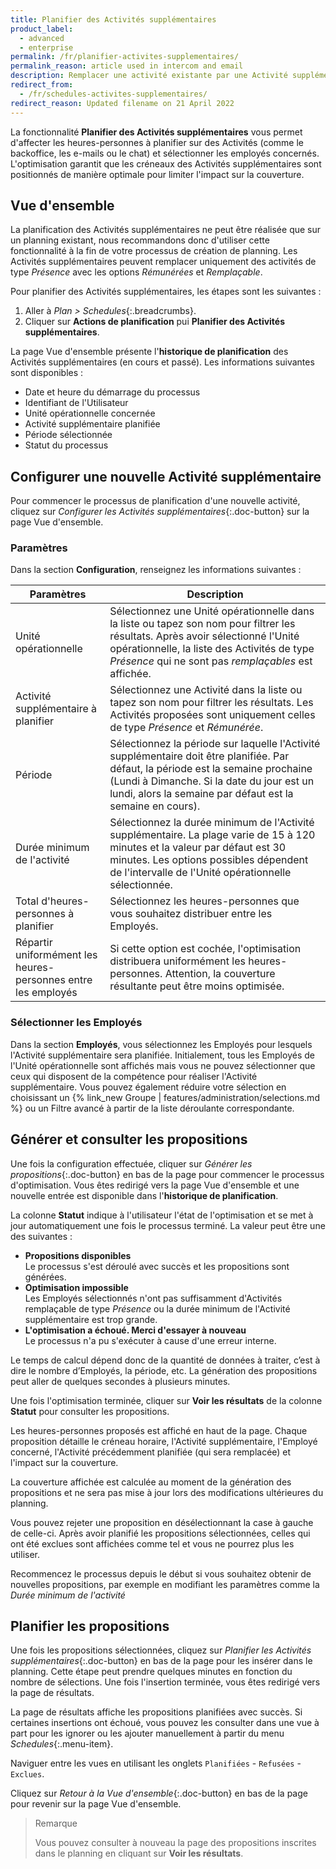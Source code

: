 ```yaml
---
title: Planifier des Activités supplémentaires
product_label:
  - advanced
  - enterprise
permalink: /fr/planifier-activites-supplementaires/
permalink_reason: article used in intercom and email
description: Remplacer une activité existante par une Activité supplémentaire comme le back-office, l'e-mail ou le chat.
redirect_from:
  - /fr/schedules-activites-supplementaires/
redirect_reason: Updated filename on 21 April 2022
---
```


La fonctionnalité **Planifier des Activités supplémentaires** vous permet d'affecter les heures-personnes à planifier sur des Activités (comme le backoffice, les e-mails ou le chat) et sélectionner les employés concernés.
L'optimisation garantit que les créneaux des Activités supplémentaires sont positionnés de manière optimale pour limiter l'impact sur la couverture.

## Vue d'ensemble

La planification des Activités supplémentaires ne peut être réalisée que sur un planning existant, nous recommandons donc d'utiliser cette fonctionnalité à la fin de votre processus de création de planning. Les Activités supplémentaires peuvent remplacer uniquement des activités de type _Présence_ avec les options _Rémunérées_ et _Remplaçable_.

Pour planifier des Activités supplémentaires, les étapes sont les suivantes :

1. Aller à _Plan > Schedules_{:.breadcrumbs}.
2. Cliquer sur **Actions de planification** pui **Planifier des Activités supplémentaires**.

La page Vue d'ensemble présente l'**historique de planification** des Activités supplémentaires (en cours et passé). Les informations suivantes sont disponibles :

- Date et heure du démarrage du processus
- Identifiant de l'Utilisateur
- Unité opérationnelle concernée
- Activité supplémentaire planifiée
- Période sélectionnée
- Statut du processus

## Configurer une nouvelle Activité supplémentaire

Pour commencer le processus de planification d'une nouvelle activité, cliquez sur _Configurer les Activités supplémentaires_{:.doc-button} sur la page Vue d'ensemble.

### Paramètres

Dans la section **Configuration**, renseignez les informations suivantes :

<style>
table th:first-of-type {
    width: 30%;
}
table th:nth-of-type(2) {
    width: 70%;
}
</style>

| Paramètres                                               | Description                                                                                                                                                                                                                                   |
| -------------------------------------------------------- | --------------------------------------------------------------------------------------------------------------------------------------------------------------------------------------------------------------------------------------------- |
| Unité opérationnelle                                     | Sélectionnez une Unité opérationnelle dans la liste ou tapez son nom pour filtrer les résultats. Après avoir sélectionné l'Unité opérationnelle, la liste des Activités de type _Présence_ qui ne sont pas _remplaçables_ est affichée.       |
| Activité supplémentaire à planifier                      | Sélectionnez une Activité dans la liste ou tapez son nom pour filtrer les résultats. Les Activités proposées sont uniquement celles de type _Présence_ et _Rémunérée_.                                                                        |
| Période                                                  | Sélectionnez la période sur laquelle l'Activité supplémentaire doit être planifiée. Par défaut, la période est la semaine prochaine (Lundi à Dimanche. Si la date du jour est un lundi, alors la semaine par défaut est la semaine en cours). |
| Durée minimum de l'activité                              | Sélectionnez la durée minimum de l'Activité supplémentaire. La plage varie de 15 à 120 minutes et la valeur par défaut est 30 minutes. Les options possibles dépendent de l'intervalle de l'Unité opérationnelle sélectionnée.                |
| Total d'heures-personnes à planifier                               | Sélectionnez les heures-personnes que vous souhaitez distribuer entre les Employés.                                                                                                                                                             |
| Répartir uniformément les heures-personnes entre les employés | Si cette option est cochée, l'optimisation distribuera uniformément les heures-personnes. Attention, la couverture résultante peut être moins optimisée.                                                                                        |

### Sélectionner les Employés

Dans la section **Employés**, vous sélectionnez les Employés pour lesquels l'Activité supplémentaire sera planifiée. Initialement, tous les Employés de l'Unité opérationnelle sont affichés mais vous ne pouvez sélectionner que ceux qui disposent de la compétence pour réaliser l'Activité supplémentaire. Vous pouvez également réduire votre sélection en choisissant un {% link_new Groupe | features/administration/selections.md %} ou un Filtre avancé à partir de la liste déroulante correspondante.

<!-- add settings screenshot-->

## Générer et consulter les propositions

Une fois la configuration effectuée, cliquer sur _Générer les propositions_{:.doc-button} en bas de la page pour commencer le processus d'optimisation. Vous êtes redirigé vers la page Vue d'ensemble et une nouvelle entrée est disponible dans l'**historique de planification**.

La colonne **Statut** indique à l'utilisateur l'état de l'optimisation et se met à jour automatiquement une fois le processus terminé. La valeur peut être une des suivantes :

- **Propositions disponibles**<br>
  Le processus s'est déroulé avec succès et les propositions sont générées.
- **Optimisation impossible**<br>
  Les Employés sélectionnés n'ont pas suffisamment d'Activités remplaçable de type _Présence_ ou la durée minimum de l'Activité supplémentaire est trop grande.
- **L'optimisation a échoué. Merci d'essayer à nouveau**<br>
  Le processus n'a pu s'exécuter à cause d'une erreur interne.

Le temps de calcul dépend donc de la quantité de données à traiter, c’est à dire le nombre d’Employés, la période, etc. La génération des propositions peut aller de quelques secondes à plusieurs minutes.

Une fois l'optimisation terminée, cliquer sur **Voir les résultats** de la colonne **Statut** pour consulter les propositions.

Les heures-personnes proposés est affiché en haut de la page. Chaque proposition détaille le créneau horaire, l'Activité supplémentaire, l'Employé concerné, l'Activité précédemment planifiée (qui sera remplacée) et l'impact sur la couverture.

La couverture affichée est calculée au moment de la génération des propositions et ne sera pas mise à jour lors des modifications ultérieures du planning.

Vous pouvez rejeter une proposition en désélectionnant la case à gauche de celle-ci. Après avoir planifié les propositions sélectionnées, celles qui ont été exclues sont affichées comme tel et vous ne pourrez plus les utiliser.

Recommencez le processus depuis le début si vous souhaitez obtenir de nouvelles propositions, par exemple en modifiant les paramètres comme la _Durée minimum de l'activité_

<!-- add suggestions screenshot-->

## Planifier les propositions

Une fois les propositions sélectionnées, cliquez sur _Planifier les Activités supplémentaires_{:.doc-button} en bas de la page pour les insérer dans le planning. Cette étape peut prendre quelques minutes en fonction du nombre de sélections. Une fois l'insertion terminée, vous êtes redirigé vers la page de résultats.

La page de résultats affiche les propositions planifiées avec succès. Si certaines insertions ont échoué, vous pouvez les consulter dans une vue à part pour les ignorer ou les ajouter manuellement à partir du menu _Schedules_{:.menu-item}.

Naviguer entre les vues en utilisant les onglets `Planifiées` - `Refusées` - `Exclues`.

Cliquez sur _Retour à la Vue d'ensemble_{:.doc-button} en bas de la page pour revenir sur la page Vue d'ensemble.

> Remarque
>
> Vous pouvez consulter à nouveau la page des propositions inscrites dans le planning en cliquant sur **Voir les résultats**.

<!-- add results screenshot-->
